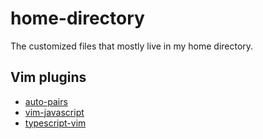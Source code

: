# home-directory

The customized files that mostly live in my home directory.

## Vim plugins
- [auto-pairs](https://github.com/jiangmiao/auto-pairs)
- [vim-javascript](https://github.com/pangloss/vim-javascript)
- [typescript-vim](https://github.com/leafgarland/typescript-vim)
